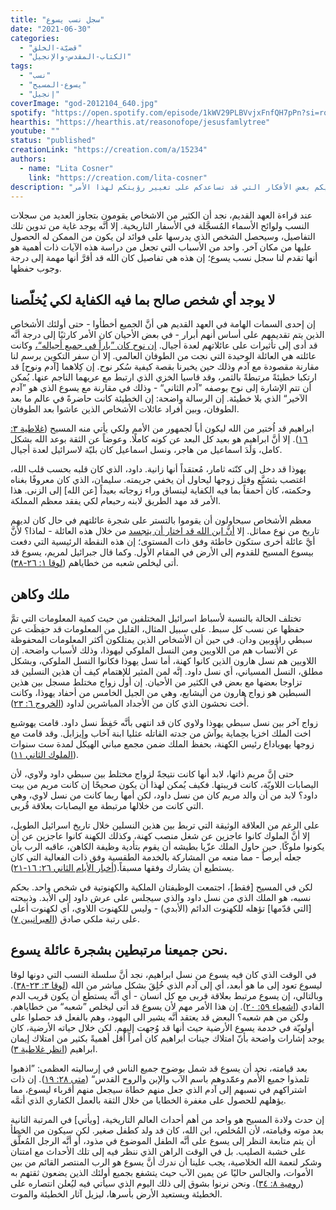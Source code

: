 ```yaml
---
title: "سجل نسب يسوع"
date: "2021-06-30"
categories:
  - "قضيّة-الخلق"
  - "الكتاب-المقدس-والإنجيل"
tags:
  - "نسب"
  - "يسوع-المسيح"
  - "إنجيل"
coverImage: "god-2012104_640.jpg"
spotify: "https://open.spotify.com/episode/1kWV29PLBVvjxFnfQH7pPn?si=roEQHyfZS7Cm7moxiPWnWA&dl\_branch=1"
hearthis: "https://hearthis.at/reasonofope/jesusfamlytree"
youtube: ""
status: "published"
creationLink: "https://creation.com/a/15234"
authors:
  - name: "Lita Cosner"
    link: "https://creation.com/lita-cosner"
description: "لماذا نقرأ كل تلك الأسماء المسجلة في الأسفار التاريخية من الكتاب المقدس؟ إليكم بعض الأفكار التي قد تساعدكم على تغيير رؤيتكم لهذا الأمر."
---
```


عند قراءة العهد القديم، نجد أن الكثير من الاشخاص يقومون بتجاوز العديد من سجلات النسب ولوائح الأسماء المُسجَّلة في الأسفار التاريخية. إلا أنَّه يوجد غاية من تدوين تلك التفاصيل، وسيحصل الشخص الذي يدرسها على فوائد لن يكون من الممكن له الحصول عليها من مكان آخر. واحد من الأسباب التي تجعل من دراسة هذه الآيات ذات أهمية هو أنها تقدم لنا سجل نسب يسوع؛ إن هذه هي تفاصيل كان الله قد أقرَّ أنها مهمة إلى درجة وجوب حفظها.

## لا يوجد أي شخص صالح بما فيه الكفاية لكي يُخلّصنا

إن إحدى السمات الهامة في العهد القديم هي أنَّ الجميع أخطأوا - حتى أولئك الأشخاص الذين يتم تقديمهم على أساس أنهم أبرار - في بعض الأحيان كان الأمر كارثيًا إلى درجة أنَّه قد أدى إلى تأثيرات على عائلاتهم لعدة أجيال. [إن نوح كان ”باراً في جميع أجياله“،](https://creation.com/adam-and-noah) وكانت عائلته هي العائلة الوحيدة التي نجت من الطوفان العالمي. إلا أن سفر التكوين يرسم لنا مقارنة مقصودة مع آدم وذلك حين يخبرنا بقصة كيفية سُكر نوح. إن كِلاهما \[آدم ونوح\] قد ارتكبا خطيئةً مرتبطةً بالثمر، وقد قاسيا الخزي الذي ارتبط مع عريهما الناجم عنها. يُمكن أن تتم الإشارة إلى نوح بوصفه ”آدم الثاني“ - وذلك في مقارنة مع يسوع الذي هو ”آدم الآخير“ الذي بلا خطيئة. إن الرسالة واضحة: إن الخطيئة كانت حاضرةً في عالم ما بعد الطوفان، وبين أفراد عائلات الأشخاص الذين عاشوا بعد الطوفان.

ابراهيم قد اُختير من الله ليكون أباً لجمهور من الأمم ولكي يأتي منه المسيح ([غلاطية ٣: ١٦](https://my.bible.com/bible/101/GAL.3.16)). إلا أنَّ ابراهيم هو بعيد كل البعد عن كونه كاملًا. وعوضاً عن الثقة بوعد الله بشكل كامل، وَلَدَ اسماعيل من هاجر، ونسل اسماعيل كان بليّة لاسرائيل لعدة أجيال.

يهوذا قد دخل إلى كنّته ثامار، مُعتقداً أنها زانية. داود، الذي كان قلبه بحسب قلب الله، اغتصب بثشبَّع وقتل زوجها ليحاول أن يخفي جريمته. سليمان، الذي كان معروفًا بغناه وحكمته، كان أحمقاً بما فيه الكفاية لينساق وراء زوجاته بعيداً \[عن الله\] إلى الزنى. هذا الأمر قد مهد الطريق لابنه رحبعام لكي يفقد معظم المملكة.

معظم الأشخاص سيحاولون أن يقوموا بالتستر على شجرة عائلتهم في حال كان لديهم تاريخ من نوع مماثل. إلا [أنَّ ابن الله قد اختار أن يتجسد](https://creation.com/incarnation-why-god-became-man) من خلال هذه العائلة - لماذا؟ لأنَّ أيَّ عائلة أُخرى ستكون خاطئة وفق ذات المستوى؛ إن هذه النقطة الرئيسية التي دفعت بيسوع المسيح للقدوم إلى الأرض في المقام الأول. وكما قال جبرائيل لمريم، يسوع قد أتى ليخلص شعبه من خطاياهم ([لوقا ١: ٢٦-٣٨](https://my.bible.com/bible/101/LUK.1.26-38)).

## ملك وكاهن

تختلف الحالة بالنسبة لأسباط اسرائيل المختلفين من حيث كمية المعلومات التي تمَّ حفظها عن نسب كل سبط. على سبيل المثال، القليل من المعلومات قد حفِظَت عن سبطي راؤوبين ودان. في حين أن الأشخاص الذين يمتلكون أكثر المعلومات المحفوظة عن الأنساب هم من اللاويين ومن النسل الملوكي ليهوذا، وذلك لأسباب واضحة. إن اللاويين هم نسل هارون الذين كانوا كهنة، أما نسل يهوذا فكانوا النسل الملوكي، وبشكل مطلق، النسل المسياني، أي نسل داود. إنَّه لمن المثير للإهتمام كيف أن هذين النسلين قد تزاوجا بعضها مع بعض في الكثير من الأحيان. إن أول زواج مختلط مسجل بين هذين السبطين هو زواج هارون من أليشابع، وهي من الجيل الخامس من أحفاد يهوذا، وكانت أُخت نحشون الذي كان من الأجداد المباشرين لداود ([الخروج ٦: ٢٣](https://my.bible.com/bible/101/EXO.6.23)).

زواج آخر بين نسل سبطي يهوذا ولاوي كان قد انتهى بأنَّه حَفِظَ نسل داود. قامت يهوشبع اخت الملك اخزيا بحِماية يوآش من جدته القاتله عثليا ابنة آخاب وإيزابل. وقد قامت مع زوجها يهوياداع رئيس الكهنة، بحفظ الملك ضمن مجمع مباني الهيكل لمدة ست سنوات ([الملوك الثاني ١١](https://my.bible.com/bible/101/2KI.11)).

حتى إنَّ مريم ذاتها، لابد أنها كانت نتيجةً لزواج مختلط بين سبطي داود ولاوي، لأن اليصابات اللاويّة، كانت قريبتها. فكيف يُمكن لهذا أن يكون صحيحًا إن كانت مريم من بيت داود؟ لابد من أن والد مريم كان من نسل داود، لكن أمها ربما كانت من نسل لاوي، وهي التي كانت من خلالها مرتبطة مع اليصابات بعلاقة قُربى.

على الرغم من العلاقة الوثيقة التي تربط بين هذين النسلين خلال تاريخ اسرائيل الطويل، إلا أنَّ الملوك كانوا عاجزين عن شغل منصب كهنة، وكذلك الكهنة كانوا عاجزين عن أن يكونوا ملوكًا. حين حاول الملك عزّيا بطيشه أن يقوم بتأدية وظيفة الكاهن، عاقبه الرب بأن جعله أبرصاً - مما منعه من المشاركة بالخدمة الطقسية وفق ذات الفعالية التي كان يستطيع أن يشارك وفقها مسبقاً.([أخبار الأيام الثاني ٢٦: ١٦-٢١](https://my.bible.com/bible/101/2CH.26.16-21)).

لكن في المسيح \[فقط\]، اجتمعت الوظيفتان الملكية والكهنوتية في شخص واحد. بحكم نسبه، هو الملك الذي من نسل داود والذي سيجلس على عرش داود إلى الأبد. وذبيحته \[التي قدّمها\] تؤهله للكهنوت الدائم (الأبدي) - وليس للكهنوت اللاوي، أي لكهنوت أعلى على رتبة ملكي صادق ([العبرانيين ٧](https://my.bible.com/bible/101/HEB.7)).

## نحن جميعنا مرتبطين بشجرة عائلة يسوع.

في الوقت الذي كان فيه يسوع من نسل ابراهيم، نجد أنَّ سلسلة النسب التي دونها لوقا ليسوع تعود إلى ما هو أبعد، أي إلى آدم الذي خُلِقَ بشكل مباشر من الله ([لوقا ٣: ٢٣-٣٨](https://my.bible.com/bible/101/LUK.3.23-38)). وبالتالي، إن يسوع مرتبط بعلاقة قربى مع كل انسان - أي أنَّه يستطع أن يكون قريب الدم الفادي ([اشعياء ٥٩: ٢٠](https://my.bible.com/bible/101/ISA.59.20)). إن هذا الأمر مهم لأن يسوع قد أتى ليخلص ”شعبه“ من خطاياهم. ولكن من هم شعبه؟ البعض قد يعتقد أنَّه يشير الى اليهود، وهم بالفعل قد حصلوا على أولويّة في خدمة يسوع الأرضية حيث أنها قد وُجهت إليهم. لكن خلال حياته الأرضية، كان يوجد إشارات واضحة بأنّ امتلاك جينات ابراهيم كان أمراً أقل أهميةً بكثير من امتلاك إيمان ابراهيم ([انظر غلاطية ٣](https://my.bible.com/bible/101/GAL.3)).

بعد قيامته، نجد أن يسوع قد شمل بوضوح جميع الناس في إرساليته العظمى: ”اذهبوا تلمذوا جميع الأُمم وعمّدوهم باسم الآب والإبن والروح القدس“ ([متى ٢٨: ١٩](https://my.bible.com/bible/101/MAT.28.19)). إن ذات اشتراكهم في نسبهم إلى آدم الذي جعل منهم خطاة سيجعل منهم أقرباء ليسوع، مما يؤهلهم للحصول على مغفرة الخطايا من خلال الثقة بالعمل الكفاري الذي أتمَّه.

إن حدث ولادة المسيح هو واحد من أهم أحداث العالم التاريخية، \[ويأتي\] في المرتبة الثانية بعد موته وقيامته، لأن المُخلص، ابن الله، كان قد ولد كطفل صغير. لكن سيكون من الخطأ أن يتم متابعة النظر إلى يسوع على أنَّه الطفل الموضوع في مذود، أو أنَّه الرجل المُعلَّق على خشبة الصليب. بل في الوقت الراهن الذي ننظر فيه إلى تلك الأحداث مع امتنان وشكر لنعمة الله الخلاصية، يجب علينا أن ندرك أنَّ يسوع هو الرب المنتصر القائم من بين الأموات، والجالس حاليًا عن يمين الآب حيث يتشفع بجميع أولئك الذين يضعون ثقتهم به ([رومية ٨: ٣٤](https://my.bible.com/bible/101/ROM.8.34)). ونحن نرنوا بشوق إلى ذلك اليوم الذي سيأتي فيه ليُعلن انتصاره على الخطيئة ويستعيد الأرض بأسرها، ليزيل آثار الخطيئة والموت.
